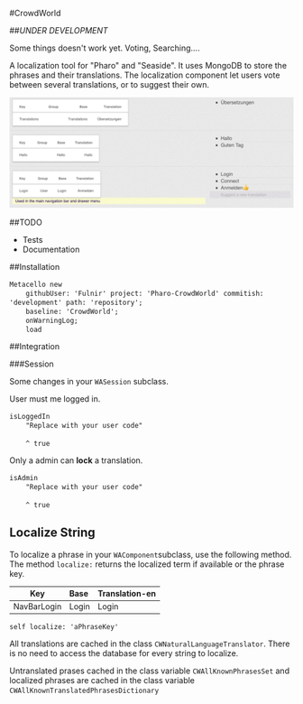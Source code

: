 #CrowdWorld

##*UNDER DEVELOPMENT*

Some things doesn't work yet. Voting, Searching....

A localization tool for "Pharo" and "Seaside". It uses MongoDB to store the phrases and their translations. The localization component let users vote between several translations, or to suggest their own.
 
![](images/screenshot-1.png)


##TODO
- Tests
- Documentation

##Installation

```
Metacello new
    githubUser: 'Fulnir' project: 'Pharo-CrowdWorld' commitish: 'development' path: 'repository';
    baseline: 'CrowdWorld';
    onWarningLog;
    load
```

##Integration

###Session

Some changes in your `WASession` subclass.

User must me logged in.

```
isLoggedIn
	"Replace with your user code"

	^ true
```


Only a admin can **lock** a translation.


```
isAdmin
	"Replace with your user code"

	^ true
```

## Localize String

To localize a phrase in your `WAComponent`subclass, use the following method. The method `localize:` returns the localized term if available or the phrase key.


| Key         | Base        | Translation-en |
| ----------- | :------- | :------------- |
| NavBarLogin | Login | Login |


```
self localize: 'aPhraseKey'
```

All translations are cached in the class `CWNaturalLanguageTranslator`. There is no need to access the database for every string to localize.

Untranslated prases cached in the class variable `CWAllKnownPhrasesSet` and localized phrases are cached in the class variable `CWAllKnownTranslatedPhrasesDictionary`